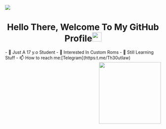 <a href="https://www.youtube.com/watch?v=dQw4w9WgXcQ"><img src="https://user-images.githubusercontent.com/73097560/115834477-dbab4500-a447-11eb-908a-139a6edaec5c.gif"></a>

<h1 align="center">Hello There, Welcome To My GitHub Profile<img src="https://github.com/souvikguria98/souvikguria98/blob/master/Hi.gif" width="30"> </h1>
<p align="left">
- 🔭 Just A 17 y.o Student
- 🌱 Interested In Custom Roms 
- 💬 Still Learning Stuff
- 📫 How to reach me:[Telegram](https:t.me/Th30utlaw) <img align="right" width=200px height=200px src="https://media.giphy.com/media/TEnXkcsHrP4YedChhA/giphy.gif" />
</p>

